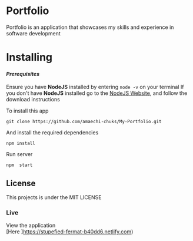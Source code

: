# Portfolio
Portfolio is an application that showcases my skills and experience in software development

# Installing

#### *Prerequisites*

Ensure you have **NodeJS** installed by entering `node -v` on your terminal
If you don't have **NodeJS** installed go to the [NodeJS Website](http://nodejs.org),  and follow the download instructions

To install this app

`
git clone https://github.com/amaechi-chuks/My-Portfolio.git
`

And install the required dependencies

`
npm install
`

Run server

`
npm  start 
`
 
## License
This projects is under the MIT LICENSE

### Live

View the application   
 [Here ]https://stupefied-fermat-b40dd6.netlify.com)